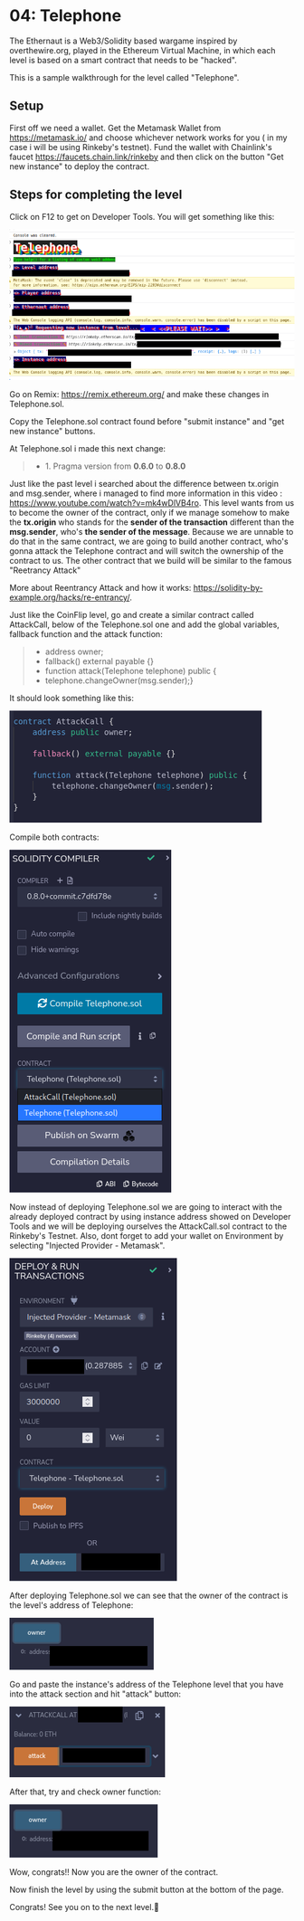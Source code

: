 # 04: Telephone

The Ethernaut is a Web3/Solidity based wargame inspired by overthewire.org, played in the Ethereum Virtual Machine, in which each level is based on a smart contract that needs to be "hacked".

This is a sample walkthrough for the level called "Telephone".

## Setup

First off we need a wallet. Get the Metamask Wallet from https://metamask.io/ and choose whichever network works for you ( in my case i will be using Rinkeby's testnet).
Fund the wallet with Chainlink's faucet https://faucets.chain.link/rinkeby and then click on the button "Get new instance" to deploy the contract.

## Steps for completing the level
Click on F12 to get on Developer Tools. You will get something like this:

<img src="./images/image1.png">

Go on Remix: https://remix.ethereum.org/ and make these changes in Telephone.sol. 

Copy the Telephone.sol contract found before "submit instance" and "get new instance" buttons.

At Telephone.sol i made this next change:
>- <value> 1. Pragma version from **0.6.0** to **0.8.0** 

Just like the past level i searched about the difference between tx.origin and msg.sender, where i managed to find more information in this video : https://www.youtube.com/watch?v=mk4wDlVB4ro. This level wants from us to become the owner of the contract, only if we manage somehow to make the **tx.origin** who stands for the **sender of the transaction** different than the **msg.sender**, who's **the sender of the message**. Because we are unnable to do that in the same contract, we are going to build another contract, who's gonna attack the Telephone contract and will switch the ownership of the contract to us. The other contract that we build will be similar to the famous "Reetrancy Attack" 

More about Reentrancy Attack and how it works: https://solidity-by-example.org/hacks/re-entrancy/.

Just like the CoinFlip level, go and create a similar contract called AttackCall, below of the Telephone.sol one and add the global variables, fallback function and the attack function:
>- <value> address owner;
>- <value> fallback() external payable {} 
>- <value> function attack(Telephone telephone) public {
>- <value> telephone.changeOwner(msg.sender);}

It should look something like this:

<img src="./images/image2.png">

Compile both contracts:

<img src="./images/image3.png">

Now instead of deploying Telephone.sol we are going to interact with the already deployed contract by using instance address showed on Developer Tools and we will be deploying ourselves the AttackCall.sol contract to the Rinkeby's Testnet. Also, dont forget to add your wallet on Environment by selecting "Injected Provider - Metamask".

<img src="./images/image4.png">

After deploying Telephone.sol we can see that the owner of the contract is the level's address of Telephone:

<img src="./images/image5.png">

Go and paste the instance's address of the Telephone level that you have into the attack section and hit "attack" button:

<img src="./images/image6.png">

After that, try and check owner function:

<img src="./images/image7.png">

Wow, congrats!! Now you are the owner of the contract.

Now finish the level by using the submit button at the bottom of the page.

Congrats! See you on to the next level.:wave:
